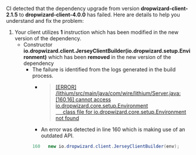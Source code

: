CI detected that the dependency upgrade from version **dropwizard-client-2.1.5** to **dropwizard-client-4.0.0** has failed. Here are details to help you understand and fix the problem:
1. Your client utilizes **1** instruction which has been modified in the new version of the dependency.
   * <summary>Constructor <b>io.dropwizard.client.JerseyClientBuilder(io.dropwizard.setup.Environment)</b> which has been <b>removed</b> in the new version of the dependency</summary>
            
        *  <summary>The failure is identified from the logs generated in the build process. </summary>
          
            *   >[[ERROR] /lithium/src/main/java/com/wire/lithium/Server.java:[160,16] cannot access io.dropwizard.core.setup.Environment<br>&nbsp;&nbsp;&nbsp;&nbsp;  class file for io.dropwizard.core.setup.Environment not found
](https://github.com/chains-project/breaking-good/actions/runs/8110103454/job/22166641300#step:4:2818)
            *   An error was detected in line 160 which is making use of an outdated API.
             ``` java
             160   new io.dropwizard.client.JerseyClientBuilder(env);
            ```
            


